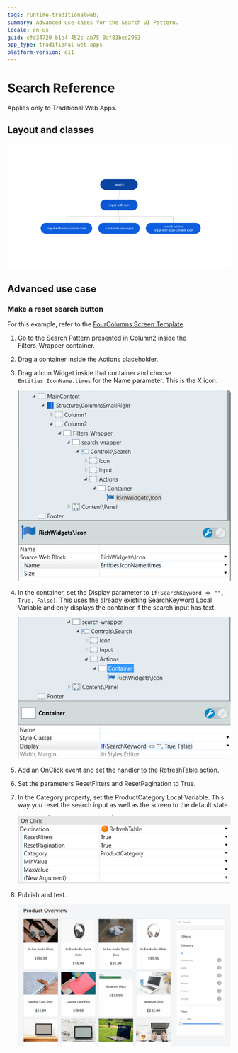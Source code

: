 ```yaml
---
tags: runtime-traditionalweb;
summary: Advanced use cases for the Search UI Pattern.
locale: en-us
guid: cfd34720-b1a4-452c-ab75-0af83bed2963
app_type: traditional web apps
platform-version: o11
---
```


# Search Reference

<div class="info" markdown="1">

Applies only to Traditional Web Apps.

</div>

## Layout and classes

![](<images/search-3-diag.png>)

## Advanced use case

### Make a reset search button

For this example, refer to the [FourColumns Screen Template](https://outsystemsui.outsystems.com/OutSystemsUILiveStyleGuide/FourColumnGallery.aspx).

1. Go to the Search Pattern presented in Column2 inside the Filters_Wrapper container.

1. Drag a container inside the Actions placeholder.

1. Drag a Icon Widget inside that container and choose `Entities.IconName.times` for the Name parameter. This is the X icon.

    ![](<images/search-4-ss.png>)

1. In the container, set the Display parameter to `If(SearchKeyword <> "", True, False)`. This uses the already existing SearchKeyword Local Variable and only displays the container if the search input has text.

    ![](<images/search-5-ss.png>)

1. Add an OnClick event and set the handler to the RefreshTable action.

1. Set the parameters ResetFilters and ResetPagination to True.

1. In the Category property, set the ProductCategory Local Variable. This way you reset the search input as well as the screen to the default state.

    ![](<images/search-6-ss.png>)

1. Publish and test.

    ![](<images/search-7-ss.gif>)
